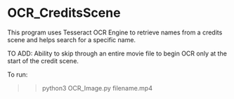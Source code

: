 # OCR_CreditsScene
This program uses Tesseract OCR Engine to retrieve names from a credits scene and helps search for a specific name.


TO ADD:
Ability to skip through an entire movie file to begin OCR only at the start of the credit scene.


To run:
>> python3 OCR_Image.py filename.mp4
